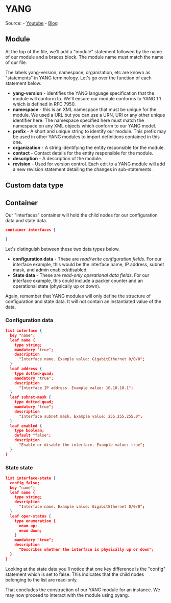 # YANG

Source: 
    - [Youtube](https://www.youtube.com/watch?v=zy9QA-uU0u4)
    - [Blog](https://ultraconfig.com.au/blog/learn-yang-full-tutorial-for-beginners/)

## Module

At the top of the file, we'll add a "module" statement followed by the name of our module and a braces block. The module name must match the name of our file.

The labels yang-version, namespace, organization, etc are known as "statements" in YANG terminology. Let's go over the function of each statement below.

- **yang-version** - identifies the YANG language specification that the module will conform to. We'll ensure our module conforms to YANG 1.1 which is defined in RFC 7950.
- **namespace** - this is an XML namespace that must be unique for the module. We used a URL but you can use a URN, URI or any other unique identifier here. The namespace specified here must match the namespace on any XML objects which conform to our YANG model.
- **prefix** - A short and unique string to identify our module. This prefix may be used in other YANG modules to import definitions contained in this one.
- **organization** - A string identifying the entity responsible for the module.
- **contact** - Contact details for the entity responsible for the module.
- **description** - A description of the module.
- **revision** - Used for version control. Each edit to a YANG module will add a new revision statement detailing the changes in sub-statements.

## Custom data type

## Container

Our "interfaces" container will hold the child nodes for our configuration data and state data.

```json
container interfaces {

}
```

Let's distinguish between these two data types below.

- **configuration data** - These are _read/write configuration fields_. For our interface example, this would be the interface name, IP address, subnet mask, and admin enabled/disabled. 
- **State data** - These are _read-only operational data fields_. For our interface example, this could include a packer counter and an operational state (physically up or down).

Again, remember that YANG modules will only define the structure of configuration and state data. It will not contain an instantiated value of the data.

### Configuration data

```json
list interface {
  key "name";
  leaf name {
    type string;
    mandatory "true";
    description
      "Interface name. Example value: GigabitEthernet 0/0/0";
  }
  leaf address {
    type dotted-quad;
    mandatory "true";
    description
      "Interface IP address. Example value: 10.10.10.1";
  }
  leaf subnet-mask {
    type dotted-quad;
    mandatory "true";
    description
      "Interface subnet mask. Example value: 255.255.255.0";
  }
  leaf enabled {
    type boolean;
    default "false";
    description
      "Enable or disable the interface. Example value: true";
  }
}
```

### State state

```json
list interface-state {
  config false;
  key "name";
  leaf name {
    type string;
    description
      "Interface name. Example value: GigabitEthernet 0/0/0";
  }
  leaf oper-status {
    type enumeration {
      enum up;
      enum down;
    }
    mandatory "true";
    description
      "Describes whether the interface is physically up or down";
  }
}
```

Looking at the state data you'll notice that one key difference is the "config" statement which is set to false. This indicates that the child nodes belonging to the list are read-only.

That concludes the construction of our YANG module for an instance. We may now proceed to interact with the module using pyang.

